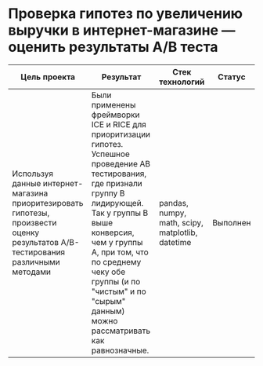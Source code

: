 # Проверка гипотез по увеличению выручки в интернет-магазине — оценить результаты A/B теста
| Цель проекта | Результат | Стек технологий |Статус|
|----------------|----------------------------------------|----------|----------|
|Используя данные интернет-магазина приоритезировать гипотезы, произвести оценку результатов A/B-тестирования различными методами|Были применены фреймворки ICE и RICE для приоритизации гипотез. Успешное проведение АВ тестирования, где признали группу В лидирующей. Так у группы B выше конверсия, чем у группы A, при том, что по среднему чеку обе группы (и по "чистым" и по "сырым" данным) можно рассматривать как равнозначные.|pandas, numpy, math, scipy, matplotlib, datetime|Выполнен|
